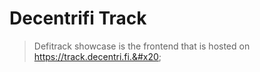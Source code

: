 # Decentrifi Track

> Defitrack showcase is the frontend that is hosted on https://track.decentri.fi.&#x20;

